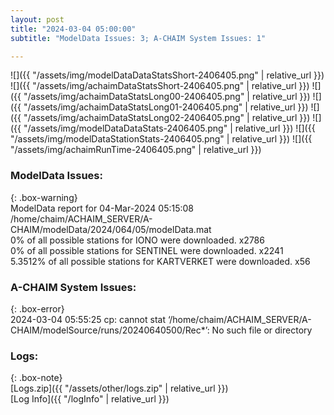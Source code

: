 ```yaml
---
layout: post
title: "2024-03-04 05:00:00"
subtitle: "ModelData Issues: 3; A-CHAIM System Issues: 1"

---
```


![]({{ "/assets/img/modelDataDataStatsShort-2406405.png" | relative_url }})
![]({{ "/assets/img/achaimDataStatsShort-2406405.png" | relative_url }})
![]({{ "/assets/img/achaimDataStatsLong00-2406405.png" | relative_url }})
![]({{ "/assets/img/achaimDataStatsLong01-2406405.png" | relative_url }})
![]({{ "/assets/img/achaimDataStatsLong02-2406405.png" | relative_url }})
![]({{ "/assets/img/modelDataDataStats-2406405.png" | relative_url }})
![]({{ "/assets/img/modelDataStationStats-2406405.png" | relative_url }})
![]({{ "/assets/img/achaimRunTime-2406405.png" | relative_url }})


### ModelData Issues:  
  
{: .box-warning}  
 ModelData report for 04-Mar-2024 05:15:08   
 /home/chaim/ACHAIM_SERVER/A-CHAIM/modelData/2024/064/05/modelData.mat   
 0% of all possible stations for IONO were downloaded. x2786   
 0% of all possible stations for SENTINEL were downloaded. x2241   
 5.3512% of all possible stations for KARTVERKET were downloaded. x56   
  
### A-CHAIM System Issues:  
  
{: .box-error}  
2024-03-04 05:55:25 cp: cannot stat ‘/home/chaim/ACHAIM_SERVER/A-CHAIM/modelSource/runs/20240640500/Rec*’: No such file or directory  

### Logs:  
  
{: .box-note}  
[Logs.zip]({{ "/assets/other/logs.zip" | relative_url }})  
[Log Info]({{ "/logInfo" | relative_url }})  
